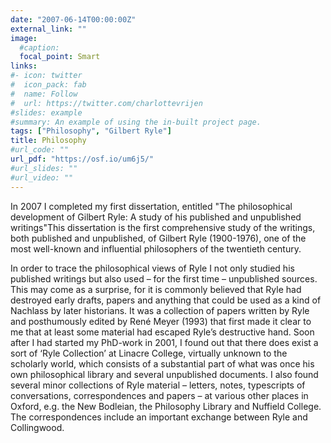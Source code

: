 ```yaml
---
date: "2007-06-14T00:00:00Z"
external_link: ""
image:
  #caption:   
  focal_point: Smart
links:
#- icon: twitter
#  icon_pack: fab
#  name: Follow
#  url: https://twitter.com/charlottevrijen
#slides: example
#summary: An example of using the in-built project page.
tags: ["Philosophy", "Gilbert Ryle"]
title: Philosophy
#url_code: ""
url_pdf: "https://osf.io/um6j5/"
#url_slides: ""
#url_video: ""
---
```


In 2007 I completed my first dissertation, entitled "The philosophical development of Gilbert Ryle: A study of his published and unpublished writings"This dissertation is the first comprehensive study of the writings, both published and unpublished, of Gilbert Ryle (1900-1976), one of the most well-known and influential philosophers of the twentieth century. 

In order to trace the philosophical views of Ryle I not only studied his published writings but also used – for the first time – unpublished sources. This may come as a surprise, for it is commonly believed that Ryle had destroyed early drafts, papers and anything that could be used as a kind of Nachlass by later historians. It was a collection of papers written by Ryle and posthumously edited by René Meyer (1993) that first made it clear to me that at least some material had escaped Ryle’s destructive hand. Soon after I had started my PhD-work in 2001, I found out that there does exist a sort of ‘Ryle Collection’ at Linacre College, virtually unknown to the scholarly world, which consists of a substantial part of what was once his own philosophical library and several unpublished documents. I also found several minor collections of Ryle material – letters, notes, typescripts of conversations, correspondences and papers – at various other places in Oxford, e.g. the New Bodleian, the Philosophy Library and Nuffield College. The correspondences include an important exchange between Ryle and Collingwood.
